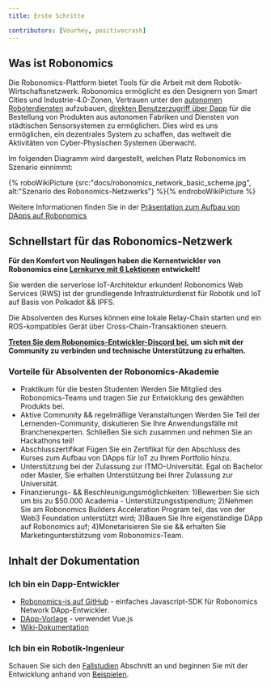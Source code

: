 ```yaml
---
title: Erste Schritte

contributors: [Vourhey, positivecrash]
---
```


## Was ist Robonomics

Die Robonomics-Plattform bietet Tools für die Arbeit mit dem Robotik-Wirtschaftsnetzwerk. Robonomics ermöglicht es den Designern von Smart Cities und Industrie-4.0-Zonen, Vertrauen unter den [autonomen Roboterdiensten](/docs/glossary#cyber-physical-system) aufzubauen, [direkten Benutzerzugriff über Dapp](/docs/glossary#dapp) für die Bestellung von Produkten aus autonomen Fabriken und Diensten von städtischen Sensorsystemen zu ermöglichen. Dies wird es uns ermöglichen, ein dezentrales System zu schaffen, das weltweit die Aktivitäten von Cyber-Physischen Systemen überwacht.

Im folgenden Diagramm wird dargestellt, welchen Platz Robonomics im Szenario einnimmt:

{% roboWikiPicture {src:"docs/robonomics_network_basic_scheme.jpg", alt:"Szenario des Robonomics-Netzwerks"} %}{% endroboWikiPicture %}

Weitere Informationen finden Sie in der [Präsentation zum Aufbau von DApps auf Robonomics](https://gateway.pinata.cloud/ipfs/QmNNdLG3vuTsJtZtNByWaDTKRYPcBZSZcsJ1FY6rTYCixQ/Robonomics_keypoint_March_2021.pdf)

## Schnellstart für das Robonomics-Netzwerk
**Für den Komfort von Neulingen haben die Kernentwickler von Robonomics eine [Lernkurve mit 6 Lektionen](/docs/wschool2021-intro/) entwickelt!**

Sie werden die serverlose IoT-Architektur erkunden! Robonomics Web Services (RWS) ist der grundlegende Infrastrukturdienst für Robotik und IoT auf Basis von Polkadot && IPFS.

Die Absolventen des Kurses können eine lokale Relay-Chain starten und ein ROS-kompatibles Gerät über Cross-Chain-Transaktionen steuern.

**[Treten Sie dem Robonomics-Entwickler-Discord bei](https://discord.gg/jTxqGeF5Qy), um sich mit der Community zu verbinden und technische Unterstützung zu erhalten.**

### Vorteile für Absolventen der Robonomics-Akademie
- Praktikum für die besten Studenten   Werden Sie Mitglied des Robonomics-Teams und tragen Sie zur Entwicklung des gewählten Produkts bei.
- Aktive Community && regelmäßige Veranstaltungen   Werden Sie Teil der Lernenden-Community, diskutieren Sie Ihre Anwendungsfälle mit Branchenexperten. Schließen Sie sich zusammen und nehmen Sie an Hackathons teil!
- Abschlusszertifikat   Fügen Sie ein Zertifikat für den Abschluss des Kurses zum Aufbau von DApps für IoT zu Ihrem Portfolio hinzu.
- Unterstützung bei der Zulassung zur ITMO-Universität. Egal ob Bachelor oder Master, Sie erhalten Unterstützung bei Ihrer Zulassung zur Universität.
- Finanzierungs- && Beschleunigungsmöglichkeiten: 1)Bewerben Sie sich um bis zu $50.000 Academia - Unterstützungsstipendium; 2)Nehmen Sie am Robonomics Builders Acceleration Program teil, das von der Web3 Foundation unterstützt wird; 3)Bauen Sie Ihre eigenständige DApp auf Robonomics auf; 4)Monetarisieren Sie sie && erhalten Sie Marketingunterstützung vom Robonomics-Team.


## Inhalt der Dokumentation

### Ich bin ein Dapp-Entwickler

- [Robonomics-js auf GitHub](https://github.com/airalab/robonomics-js) - einfaches Javascript-SDK für Robonomics Network DApp-Entwickler.
- [DApp-Vorlage](https://github.com/airalab/vue-dapp-robonomics-template) - verwendet Vue.js
- [Wiki-Dokumentation](/docs/robonomics-js/)

### Ich bin ein Robotik-Ingenieur

Schauen Sie sich den [Fallstudien](/docs/iot-sensors-connectivity/) Abschnitt an und beginnen Sie mit der Entwicklung anhand von [Beispielen](/docs/agent-development-examples).